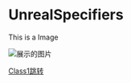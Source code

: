 # UnrealSpecifiers

This is a Image

![展示的图片](https://github.com/fjz13/UnrealSpecifiers/blob/main/Images/1.png)


[Class1跳转](https://github.com/fjz13/UnrealSpecifiers/blob/main/Class/Class1.md)